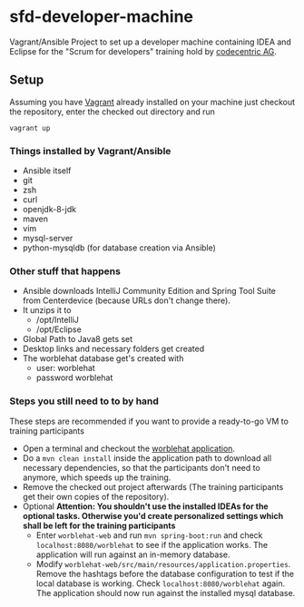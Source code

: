 # sfd-developer-machine
Vagrant/Ansible Project to set up a developer machine containing IDEA and Eclipse for the "Scrum for developers" training hold by [codecentric AG](https://www.codecentric.de).

## Setup
Assuming you have [Vagrant](https://www.vagrantup.com/) already installed on your machine just checkout the repository, enter the checked out directory and run

```vagrant up```

### Things installed by Vagrant/Ansible
  * Ansible itself
  * git
  * zsh
  * curl
  * openjdk-8-jdk
  * maven
  * vim
  * mysql-server
  * python-mysqldb (for database creation via Ansible)

### Other stuff that happens
  * Ansible downloads IntelliJ Community Edition and Spring Tool Suite from Centerdevice (because URLs don't change there).
  * It unzips it to
    * /opt/IntelliJ
    * /opt/Eclipse
  * Global Path to Java8 gets set
  * Desktop links and necessary folders get created
  * The worblehat database get's created with
    * user: worblehat
    * password worblehat

### Steps you still need to to by hand
These steps are recommended if you want to provide a ready-to-go VM to training participants
  * Open a terminal and checkout the [worblehat application](https://github.com/scrum-for-developers/worblehat).
  * Do a ```mvn clean install``` inside the application path to download all necessary dependencies, so that the participants don't need to anymore, which speeds up the training.
  * Remove the checked out project afterwards (The training participants get their own copies of the repository).
  * Optional **Attention: You shouldn't use the installed IDEAs for the optional tasks. Otherwise you'd create personalized settings which shall be left for the training participants**
    * Enter ```worblehat-web``` and run ```mvn spring-boot:run``` and check ```localhost:8080/worblehat``` to see if the application works. The application will run against an in-memory database.
    * Modify ```worblehat-web/src/main/resources/application.properties```.
    Remove the hashtags before the database configuration to test if the local database is working. Check  ```localhost:8080/worblehat``` again. The application should now run against the installed mysql database.
